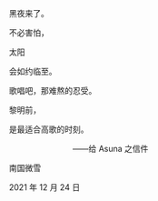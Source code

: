 　　黑夜来了。

　　不必害怕，

　　太阳

　　会如约临至。

　　歌唱吧，那难熬的忍受。

　　黎明前，

　　是最适合高歌的时刻。

　　　　　　　　　　——给 Asuna 之信件

　　南国微雪

　　2021 年 12 月 24 日

